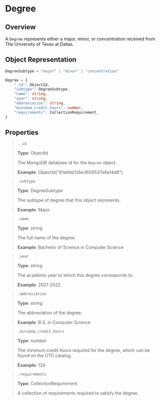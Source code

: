 # Degree
## Overview

A `Degree` represents either a major, minor, or concentration received from The University of Texas at Dallas.

## Object Representation
```ts
DegreeSubtype = "major" | "minor" | "concentration"

Degree = {
    "_id": ObjectId,
    "subtype": DegreeSubtype,
    "name": string,
    "year": string,
    "abbreviation": string,
    "minimum_credit_hours": number,
    "requirements": CollectionRequirement,
}
```

## Properties
> `._id`
>
> **Type**: ObjectId
>
> The MongoDB database id for the `Degree` object.
>
> **Example**: ObjectId("61ebbb126e3659537e8a14d6")

> `.subtype`
>
> **Type**: DegreeSubtype
>
> The subtype of degree that this object represents.
>
> **Example**: Major

> `.name`
>
> **Type**: string
>
> The full name of the degree.
>
> **Example**: Bachelor of Science in Computer Science

> `.year`
> 
> **Type**: string
>
> The academic year to which this degree corresponds to.
>
> **Example**: 2021-2022

> `.abbreviation`
>
> **Type**: string
>
>The abbreviation of the degree.
>
> **Example**: B.S. in Computer Science

> `.minimum_credit_hours`
>
> **Type**: number
>
> The minimum credit hours required for the degree, which can be found on the UTD catalog.
>
> **Example**: 124

> `.requirements`
>
> **Type**: CollectionRequirement
>
> A collection of requirements required to satisfy the degree.
